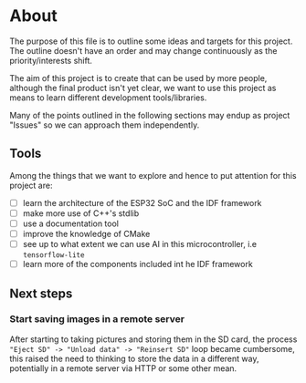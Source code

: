 # About

The purpose of this file is to outline some ideas and targets for this
project. The outline doesn't have an order and may change continuously as the
priority/interests shift.

The aim of this project is to create that can be used by more people, although
the final product isn't yet clear, we want to use this project as means to learn
different development tools/libraries.

Many of the points outlined in the following sections may endup as project
"Issues" so we can approach them independently.

## Tools

Among the things that we want to explore and hence to put attention for this
project are:

- [ ] learn the architecture of the ESP32 SoC and the IDF framework
- [ ] make more use of C++'s stdlib
- [ ] use a documentation tool
- [ ] improve the knowledge of CMake
- [ ] see up to what extent we can use AI in this microcontroller, i.e
      `tensorflow-lite`
- [ ] learn more of the components included int he IDF framework

## Next steps

### Start saving images in a remote server

After starting to taking pictures and storing them in the SD card, the process
`"Eject SD" -> "Unload data" -> "Reinsert SD"` loop became cumbersome, this
raised the need to thinking to store the data in a different way, potentially in
a remote server via HTTP or some other mean.
